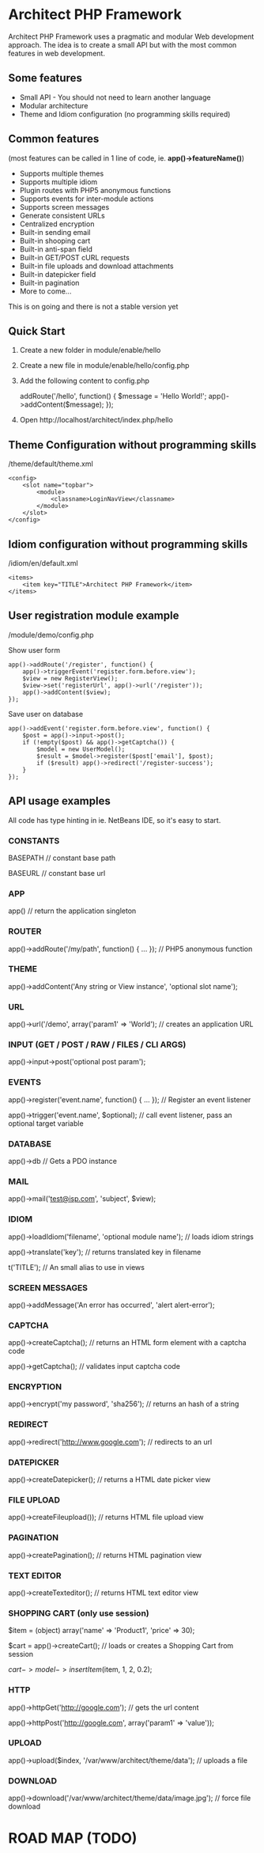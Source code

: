 Architect PHP Framework
=======================

Architect PHP Framework uses a pragmatic and modular Web development approach. 
The idea is to create a small API but with the most common features in web development.

Some features
-------------

* Small API - You should not need to learn another language
* Modular architecture
* Theme and Idiom configuration (no programming skills required)

Common features
----------------------------------------------------
(most features can be called in 1 line of code, ie. **app()->featureName()**)

* Supports multiple themes
* Supports multiple idiom
* Plugin routes with PHP5 anonymous functions
* Supports events for inter-module actions
* Supports screen messages
* Generate consistent URLs
* Centralized encryption
* Built-in sending email
* Built-in shooping cart
* Built-in anti-span field
* Built-in GET/POST cURL requests
* Built-in file uploads and download attachments
* Built-in datepicker field
* Built-in pagination
* More to come...

This is on going and there is not a stable version yet

Quick Start
-----------

1. Create a new folder in module/enable/hello
2. Create a new file in module/enable/hello/config.php
3. Add the following content to config.php

    <?php app()->addRoute('/hello', function() {
        $message = 'Hello World!';
        app()->addContent($message);
    });

4. Open http://localhost/architect/index.php/hello


Theme Configuration without programming skills
----------------------------------------------

/theme/default/theme.xml

    <config>
        <slot name="topbar">
            <module>
                <classname>LoginNavView</classname>
            </module>
        </slot>
    </config>
      
Idiom configuration without programming skills
----------------------------------------------

/idiom/en/default.xml

    <items>
    	<item key="TITLE">Architect PHP Framework</item>
    </items>

User registration module example
--------------------------------

/module/demo/config.php

Show user form

    app()->addRoute('/register', function() {
        app()->triggerEvent('register.form.before.view');
        $view = new RegisterView();
        $view->set('registerUrl', app()->url('/register'));
        app()->addContent($view);
    });
    
Save user on database

    app()->addEvent('register.form.before.view', function() {
        $post = app()->input->post();
        if (!empty($post) && app()->getCaptcha()) {
            $model = new UserModel();
            $result = $model->register($post['email'], $post);
            if ($result) app()->redirect('/register-success');
        }
    });
  
API usage examples
------------------

All code has type hinting in ie. NetBeans IDE, so it's easy to start.


### CONSTANTS

BASEPATH // constant base path

BASEURL  // constant base url

### APP
app() // return the application singleton

### ROUTER
app()->addRoute('/my/path', function() { ... }); // PHP5 anonymous function

### THEME
app()->addContent('Any string or View instance', 'optional slot name');

### URL
app()->url('/demo', array('param1' => 'World'); // creates an application URL
 
### INPUT (GET / POST / RAW / FILES / CLI ARGS)
app()->input->post('optional post param');

### EVENTS
app()->register('event.name', function() { ... }); // Register an event listener

app()->trigger('event.name', $optional);           // call event listener, pass an optional target variable

### DATABASE
app()->db // Gets a PDO instance

### MAIL
app()->mail('test@isp.com', 'subject', $view);

### IDIOM
app()->loadIdiom('filename', 'optional module name'); // loads idiom strings

app()->translate('key'); // returns translated key in filename

t('TITLE'); // An small alias to use in views

### SCREEN MESSAGES
app()->addMessage('An error has occurred', 'alert alert-error');

### CAPTCHA
app()->createCaptcha(); // returns an HTML form element with a captcha code

app()->getCaptcha(); // validates input captcha code
 
### ENCRYPTION
app()->encrypt('my password', 'sha256'); // returns an hash of a string

### REDIRECT
app()->redirect('http://www.google.com'); // redirects to an url

### DATEPICKER
app()->createDatepicker(); // returns a HTML date picker view
 
### FILE UPLOAD
app()->createFileupload()); // returns HTML file upload view
 
### PAGINATION
app()->createPagination(); // returns HTML pagination view

### TEXT EDITOR
app()->createTexteditor(); // returns HTML text editor view

### SHOPPING CART (only use session)
$item = (object) array('name' => 'Product1', 'price' => 30);

$cart = app()->createCart(); // loads or creates a Shopping Cart from session

$cart->model->insertItem($item, 1, 2, 0.2);

### HTTP
app()->httpGet('http://google.com'); // gets the url content

app()->httpPost('http://google.com', array('param1' => 'value'));

### UPLOAD
app()->upload($index, '/var/www/architect/theme/data'); // uploads a file

### DOWNLOAD
app()->download('/var/www/architect/theme/data/image.jpg'); // force file download


ROAD MAP (TODO)
===============
